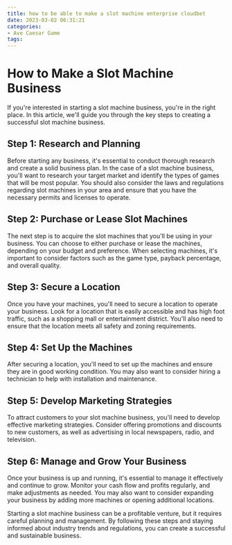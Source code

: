 ```yaml
---
title: how to be able to make a slot machine enterprise cloudbet
date: 2023-03-02 06:31:21
categories:
- Ave Caesar Game
tags:
---
```

# How to Make a Slot Machine Business

If you're interested in starting a slot machine business, you're in the right place. In this article, we'll guide you through the key steps to creating a successful slot machine business.

## Step 1: Research and Planning

Before starting any business, it's essential to conduct thorough research and create a solid business plan. In the case of a slot machine business, you'll want to research your target market and identify the types of games that will be most popular. You should also consider the laws and regulations regarding slot machines in your area and ensure that you have the necessary permits and licenses to operate.

## Step 2: Purchase or Lease Slot Machines

The next step is to acquire the slot machines that you'll be using in your business. You can choose to either purchase or lease the machines, depending on your budget and preference. When selecting machines, it's important to consider factors such as the game type, payback percentage, and overall quality.

## Step 3: Secure a Location

Once you have your machines, you'll need to secure a location to operate your business. Look for a location that is easily accessible and has high foot traffic, such as a shopping mall or entertainment district. You'll also need to ensure that the location meets all safety and zoning requirements.

## Step 4: Set Up the Machines

After securing a location, you'll need to set up the machines and ensure they are in good working condition. You may also want to consider hiring a technician to help with installation and maintenance.

## Step 5: Develop Marketing Strategies

To attract customers to your slot machine business, you'll need to develop effective marketing strategies. Consider offering promotions and discounts to new customers, as well as advertising in local newspapers, radio, and television.

## Step 6: Manage and Grow Your Business

Once your business is up and running, it's essential to manage it effectively and continue to grow. Monitor your cash flow and profits regularly, and make adjustments as needed. You may also want to consider expanding your business by adding more machines or opening additional locations.

Starting a slot machine business can be a profitable venture, but it requires careful planning and management. By following these steps and staying informed about industry trends and regulations, you can create a successful and sustainable business.